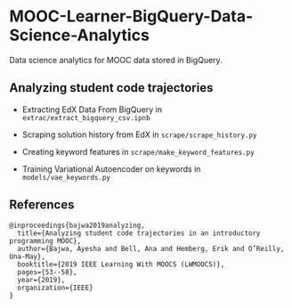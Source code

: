# MOOC-Learner-BigQuery-Data-Science-Analytics
Data science analytics for MOOC data stored in BigQuery.

## Analyzing student code trajectories

- Extracting EdX Data From BigQuery in `extrac/extract_bigquery_csv.ipnb`

- Scraping solution history from EdX in `scrape/scrape_history.py`

- Creating keyword features in `scrape/make_keyword_features.py`

- Training Variational Autoencoder on keywords in `models/vae_keywords.py`

## References

```
@inproceedings{bajwa2019analyzing,
  title={Analyzing student code trajectories in an introductory programming MOOC},
  author={Bajwa, Ayesha and Bell, Ana and Hemberg, Erik and O’Reilly, Una-May},
  booktitle={2019 IEEE Learning With MOOCS (LWMOOCS)},
  pages={53--58},
  year={2019},
  organization={IEEE}
}
```
